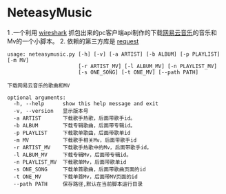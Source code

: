 # NeteasyMusic

1 .一个利用 [wireshark][1] 抓包出来的pc客户端api制作的下载[网易云音乐][2]的音乐和Mv的一个小脚本。
2. 依赖的第三方库是 [request][3]



    usage: neteasymusic.py [-h] [-v] [-a ARTIST] [-b ALBUM] [-p PLAYLIST] [-m MV]
                           [-r ARTIST_MV] [-l ALBUM_MV] [-n PLAYLIST_MV]
                           [-s ONE_SONG] [-t ONE_MV] [--path PATH]  

    下载网易云音乐的歌曲和MV   

    optional arguments:
      -h, --help      show this help message and exit
      -v, --version   显示版本号
      -a ARTIST       下载歌手热歌，后面带歌手id。
      -b ALBUM        下载专辑歌曲，后面带专辑id。
      -p PLAYLIST     下载歌单歌曲，后面带歌单id
      -m MV           下载歌手相关Mv，后面带歌手id
      -r ARTIST_MV    下载歌手热歌中的Mv，后面带歌手id。
      -l ALBUM_MV     下载专辑Mv，后面带专辑id。
      -n PLAYLIST_MV  下载歌单Mv，后面带歌单id
      -s ONE_SONG     下载单首歌曲，后面带歌曲页面的id
      -t ONE_MV       下载单首Mv，后面带MV页面的id
      --path PATH     保存路径,默认在当前脚本运行目录

[1]: https://www.wireshark.org "抓包、抓包"
[2]: http://music.163.com "网易云音乐是一款专注于发现与分享的音乐产品，依托专业音乐人、DJ、好友推荐及社交功能，为用户打造全新的音乐生活。"
[3]: http://www.python-requests.org "Requests is an Apache2 Licensed HTTP library, written in Python, for human beings."